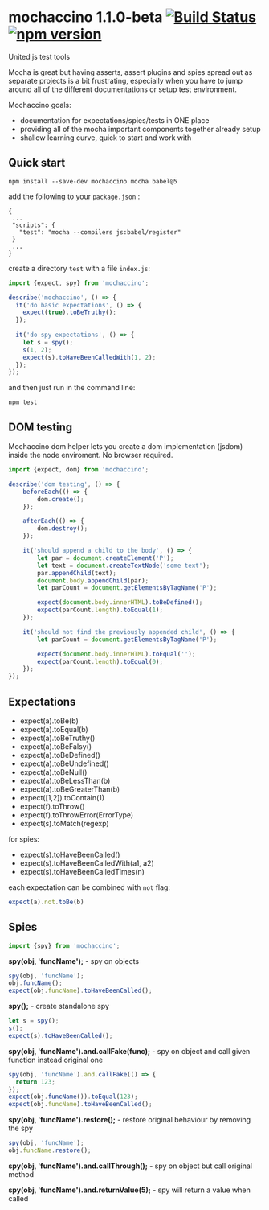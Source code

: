 # mochaccino 1.1.0-beta [![Build Status](https://travis-ci.org/pawelgalazka/mochaccino.svg?branch=master)](https://travis-ci.org/pawelgalazka/mochaccino) [![npm version](https://badge.fury.io/js/mochaccino.svg)](https://badge.fury.io/js/mochaccino)
United js test tools

Mocha is great but having asserts, assert plugins and spies spread out as separate projects is a bit frustrating,
especially when you have to jump around all of the different documentations or setup test environment.

Mochaccino goals:
- documentation for expectations/spies/tests in ONE place
- providing all of the mocha important components together already setup
- shallow learning curve, quick to start and work with

## Quick start
```
npm install --save-dev mochaccino mocha babel@5
```

add the following to your `package.json` :
```
{
 ...
 "scripts": {
   "test": "mocha --compilers js:babel/register"
 }
 ...
}
```

create a directory `test` with a file `index.js`:

```javascript
import {expect, spy} from 'mochaccino';

describe('mochaccino', () => {
  it('do basic expectations', () => {
    expect(true).toBeTruthy();
  });
  
  it('do spy expectations', () => {
    let s = spy();
    s(1, 2);
    expect(s).toHaveBeenCalledWith(1, 2);
  });
});
```
and then just run in the command line:

```
npm test
```

## DOM testing

Mochaccino dom helper lets you create a dom implementation (jsdom) inside the node enviroment.
No browser required.

```javascript
import {expect, dom} from 'mochaccino';

describe('dom testing', () => {
    beforeEach(() => {
        dom.create();
    });

    afterEach(() => {
        dom.destroy();
    });

    it('should append a child to the body', () => {
        let par = document.createElement('P');
        let text = document.createTextNode('some text');
        par.appendChild(text);
        document.body.appendChild(par);
        let parCount = document.getElementsByTagName('P');

        expect(document.body.innerHTML).toBeDefined();
        expect(parCount.length).toEqual(1);
    });

    it('should not find the previously appended child', () => {
        let parCount = document.getElementsByTagName('P');

        expect(document.body.innerHTML).toEqual('');
        expect(parCount.length).toEqual(0);
    });
});

```

## Expectations

* expect(a).toBe(b)
* expect(a).toEqual(b)
* expect(a).toBeTruthy()
* expect(a).toBeFalsy()
* expect(a).toBeDefined()
* expect(a).toBeUndefined()
* expect(a).toBeNull()
* expect(a).toBeLessThan(b)
* expect(a).toBeGreaterThan(b)
* expect([1,2]).toContain(1)
* expect(f).toThrow()
* expect(f).toThrowError(ErrorType)
* expect(s).toMatch(regexp)

for spies:

* expect(s).toHaveBeenCalled()
* expect(s).toHaveBeenCalledWith(a1, a2)
* expect(s).toHaveBeenCalledTimes(n)

each expectation can be combined with `not` flag:

```javascript
expect(a).not.toBe(b)
```


## Spies

```javascript
import {spy} from 'mochaccino';
```

**spy(obj, 'funcName');** - spy on objects

```javascript
spy(obj, 'funcName');
obj.funcName();
expect(obj.funcName).toHaveBeenCalled();
```

**spy();** - create standalone spy

```javascript
let s = spy();
s();
expect(s).toHaveBeenCalled();
```

**spy(obj, 'funcName').and.callFake(func);** - spy on object and call given function instead original one

```javascript
spy(obj, 'funcName').and.callFake(() => {
  return 123;
});
expect(obj.funcName()).toEqual(123);
expect(obj.funcName).toHaveBeenCalled();
```

**spy(obj, 'funcName').restore();** - restore original behaviour by removing the spy

```javascript
spy(obj, 'funcName');
obj.funcName.restore();
```

**spy(obj, 'funcName').and.callThrough();** - spy on object but call original method

**spy(obj, 'funcName').and.returnValue(5);** - spy will return a value when called
